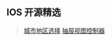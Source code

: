## IOS 开源精选
>[城市地区选择](https://github.com/crazypoo/findlocation)
>[抽屉视图控制器](http://code.cocoachina.com/detail/321688/%E7%AE%80%E5%8D%95%E6%98%93%E7%94%A8%E7%9A%84%E6%8A%BD%E5%B1%89%E8%A7%86%E5%9B%BE%E6%8E%A7%E5%88%B6%E5%99%A8/)
>

